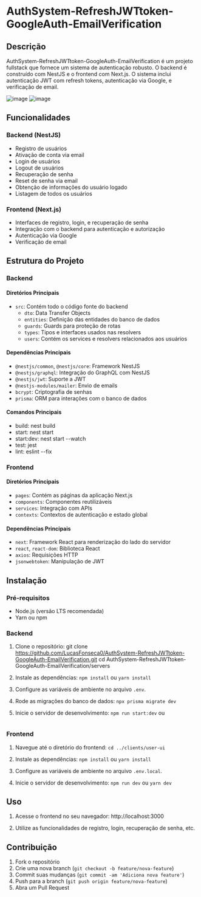 # AuthSystem-RefreshJWTtoken-GoogleAuth-EmailVerification

## Descrição

AuthSystem-RefreshJWTtoken-GoogleAuth-EmailVerification é um projeto fullstack que fornece um sistema de autenticação robusto. O backend é construído com NestJS e o frontend com Next.js. O sistema inclui autenticação JWT com refresh tokens, autenticação via Google, e verificação de email.

![image](https://github.com/LucasFonseca0/AuthSystem-RefreshJWTtoken-GoogleAuth-EmailVerification/assets/151788899/cc964e4e-42ad-4e15-b7af-ab844a676372)
![image](https://github.com/LucasFonseca0/AuthSystem-RefreshJWTtoken-GoogleAuth-EmailVerification/assets/151788899/cd4b6d0b-0cc3-47a1-a13f-3e30931945c8)
## Funcionalidades

### Backend (NestJS)
- Registro de usuários
- Ativação de conta via email
- Login de usuários
- Logout de usuários
- Recuperação de senha
- Reset de senha via email
- Obtenção de informações do usuário logado
- Listagem de todos os usuários

### Frontend (Next.js)
- Interfaces de registro, login, e recuperação de senha
- Integração com o backend para autenticação e autorização
- Autenticação via Google
- Verificação de email

## Estrutura do Projeto

### Backend

#### Diretórios Principais
- `src`: Contém todo o código fonte do backend
  - `dto`: Data Transfer Objects
  - `entities`: Definição das entidades do banco de dados
  - `guards`: Guards para proteção de rotas
  - `types`: Tipos e interfaces usados nas resolvers
  - `users`: Contém os services e resolvers relacionados aos usuários

#### Dependências Principais
- `@nestjs/common`, `@nestjs/core`: Framework NestJS
- `@nestjs/graphql`: Integração do GraphQL com NestJS
- `@nestjs/jwt`: Suporte a JWT
- `@nestjs-modules/mailer`: Envio de emails
- `bcrypt`: Criptografia de senhas
- `prisma`: ORM para interações com o banco de dados

#### Comandos Principais
- build: nest build
- start: nest start
- start:dev: nest start --watch
- test: jest
- lint: eslint --fix

### Frontend

#### Diretórios Principais
- `pages`: Contém as páginas da aplicação Next.js
- `components`: Componentes reutilizáveis
- `services`: Integração com APIs
- `contexts`: Contextos de autenticação e estado global

#### Dependências Principais
- `next`: Framework React para renderização do lado do servidor
- `react`, `react-dom`: Biblioteca React
- `axios`: Requisições HTTP
- `jsonwebtoken`: Manipulação de JWT

## Instalação

### Pré-requisitos
- Node.js (versão LTS recomendada)
- Yarn ou npm

### Backend

1. Clone o repositório:
   git clone https://github.com/LucasFonseca0/AuthSystem-RefreshJWTtoken-GoogleAuth-EmailVerification.git
   cd AuthSystem-RefreshJWTtoken-GoogleAuth-EmailVerification/servers

2. Instale as dependências:
   ```npm install```
    ou
   ```yarn install```

3. Configure as variáveis de ambiente no arquivo `.env`.

4. Rode as migrações do banco de dados:
   ```npx prisma migrate dev```

5. Inicie o servidor de desenvolvimento:
   ```npm run start:dev```
    ou
   ```yarn start:dev

### Frontend

1. Navegue até o diretório do frontend:
   ```cd ../clients/user-ui```

2. Instale as dependências:
   ```npm install```
    ou
   ```yarn install```

3. Configure as variáveis de ambiente no arquivo `.env.local`.

4. Inicie o servidor de desenvolvimento:
   ```npm run dev```
    ou
   ```yarn dev```

## Uso

1. Acesse o frontend no seu navegador:
   http://localhost:3000

2. Utilize as funcionalidades de registro, login, recuperação de senha, etc.

## Contribuição

1. Fork o repositório
2. Crie uma nova branch (`git checkout -b feature/nova-feature`)
3. Commit suas mudanças (`git commit -am 'Adiciona nova feature'`)
4. Push para a branch (`git push origin feature/nova-feature`)
5. Abra um Pull Request



